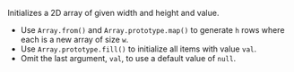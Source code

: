 Initializes a 2D array of given width and height and value.

- Use `Array.from()` and `Array.prototype.map()` to generate `h` rows where each is a new array of size `w`.
- Use `Array.prototype.fill()` to initialize all items with value `val`.
- Omit the last argument, `val`, to use a default value of `null`.